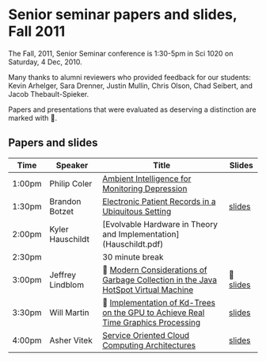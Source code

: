 # Senior seminar papers and slides, Fall 2011

The Fall, 2011, Senior Seminar conference is 1:30-5pm in Sci 1020 on Saturday, 4 Dec, 2010.

Many thanks to alumni reviewers who provided feedback for our students: Kevin Arhelger, Sara Drenner, Justin Mullin, Chris Olson, Chad Seibert, and Jacob Thebault-Spieker.

Papers and presentations that were evaluated as deserving a distinction are marked with 🌟. 

## Papers and slides

| Time | Speaker  | Title       | Slides  |
| -----|----------|-------------|---------|
| 1:00pm | Philip Coler  | [Ambient Intelligence for Monitoring Depression](Coler.pdf) |
| 1:30pm | Brandon Botzet  | [Electronic Patient Records in a Ubiquitous Setting](Botzet.pdf) | [slides](mullinslides.pdf) |
| 2:00pm | Kyler Hauschildt   | [Evolvable Hardware in Theory and Implementation] (Hauschildt.pdf)|
| 2:30pm | | 30 minute break 
| 3:00pm | Jeffrey Lindblom | 🌟 [Modern Considerations of Garbage Collection in the Java HotSpot Virtual Machine](Lindblom.pdf) | 🌟 [slides](Lindblomslides.pdf) |
| 3:30pm | Will Martin | 🌟 [Implementation of Kd-Trees on the GPU to Achieve Real Time Graphics Processing](Martin.pdf) | [slides](Martinslides.pdf) |
| 4:00pm | Asher Vitek  | [Service Oriented Cloud Computing Architectures](Vitek.pdf) | [slides](Vitekslides.pdf) |
